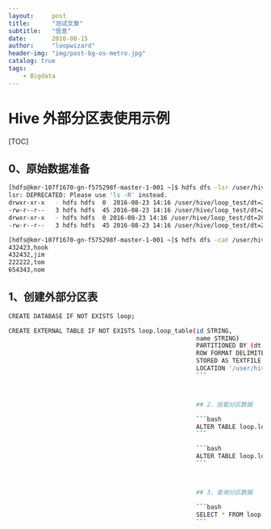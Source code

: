 ```yaml
---
layout:     post
title:      "测试文章"
subtitle:   "信息"
date:       2016-08-15
author:     "loopwizard"
header-img: "img/post-bg-os-metro.jpg"
catalog: true
tags:
    - Bigdata
---
```


# Hive 外部分区表使用示例

[TOC]

## 0、原始数据准备

```bash
[hdfs@kmr-107f1670-gn-f575298f-master-1-001 ~]$ hdfs dfs -lsr /user/hive/loop_test
lsr: DEPRECATED: Please use 'ls -R' instead.
drwxr-xr-x   - hdfs hdfs  0  2016-08-23 14:16 /user/hive/loop_test/dt=20160808
-rw-r--r--   3 hdfs hdfs  45 2016-08-23 14:16 /user/hive/loop_test/dt=20160808/loop.txt
drwxr-xr-x   - hdfs hdfs  0 2016-08-23 14:16 /user/hive/loop_test/dt=20160809
-rw-r--r--   3 hdfs hdfs  45 2016-08-23 14:16 /user/hive/loop_test/dt=20160809/loop.txt
```



```bash
[hdfs@kmr-107f1670-gn-f575298f-master-1-001 ~]$ hdfs dfs -cat /user/hive/loop_test/dt=20160809/loop.txt
432423,hook
432432,jim
222222,tom
654343,nom
```



## 1、创建外部分区表

```bash
CREATE DATABASE IF NOT EXISTS loop;
```

```bash
CREATE EXTERNAL TABLE IF NOT EXISTS loop.loop_table(id STRING,
                                                    name STRING)
                                                    PARTITIONED BY (dt STRING)
                                                    ROW FORMAT DELIMITED FIELDS TERMINATED BY ','
                                                    STORED AS TEXTFILE
                                                    LOCATION '/user/hive/loop_test';
                                                    ```



                                                    ## 2、挂载分区数据

                                                    ```bash
                                                    ALTER TABLE loop.loop_table ADD PARTITION (dt='20160808');
                                                    ```

                                                    ```bash
                                                    ALTER TABLE loop.loop_table ADD PARTITION (dt='20160809');
                                                    ```



                                                    ## 3、查询分区数据

                                                    ```bash
                                                    SELECT * FROM loop.loop_table where dt='20160808';
                                                    ```


